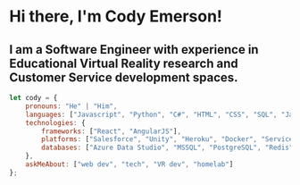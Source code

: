 # Hi there, I'm Cody Emerson!

## I am a Software Engineer with experience in Educational Virtual Reality research and Customer Service development spaces.

```javascript
let cody = {
    pronouns: "He" | "Him",
    languages: ["Javascript", "Python", "C#", "HTML", "CSS", "SQL", "Java"],
    technologies: {
        frameworks: ["React", "AngularJS"],
        platforms: ["Salesforce", "Unity", "Heroku", "Docker", "ServiceNow"],
        databases: ["Azure Data Studio", "MSSQL", "PostgreSQL", "Redis"],
    },
    askMeAbout: ["web dev", "tech", "VR dev", "homelab"]
};
```
